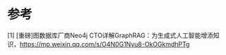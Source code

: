 

# 参考

[1] [重磅]图数据库厂商Neo4j CTO详解GraphRAG：为生成式人工智能增添知识，https://mp.weixin.qq.com/s/O4N0G1Nyu8-OkOGkmdhPTg
